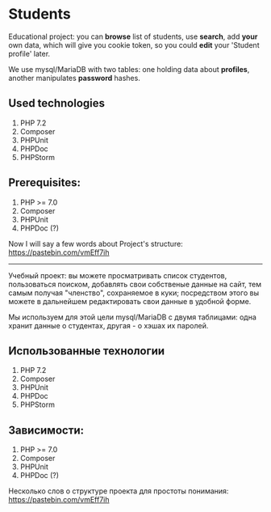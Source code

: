 # Students
Educational project: you can **browse** list of students, use **search**, add **your** own data, which will give you cookie token, so you could **edit** your 'Student profile' later.

We use mysql/MariaDB with two tables: one holding data about **profiles**, another manipulates **password** hashes.

## Used technologies

1. PHP 7.2
2. Composer
3. PHPUnit
4. PHPDoc
5. PHPStorm

## Prerequisites: 

1. PHP >= 7.0
2. Composer
3. PHPUnit
4. PHPDoc (?)

Now I will say a few words about Project's structure: https://pastebin.com/vmEff7ih

--- 

Учебный проект: вы можете просматривать список студентов, пользоваться поиском, добавлять свои собственые данные на сайт, тем самым получая "членство", сохраняемое в куки; посредством этого вы можете в дальнейшем редактировать свои данные в удобной форме.

Мы используем для этой цели mysql/MariaDB с двумя таблицами: одна хранит данные о студентах, другая - о хэшах их паролей.

## Использованные технологии

1. PHP 7.2
2. Composer
3. PHPUnit
4. PHPDoc
5. PHPStorm

## Зависимости: 

1. PHP >= 7.0
2. Composer
3. PHPUnit
4. PHPDoc (?)

Несколько слов о структуре проекта для простоты понимания: https://pastebin.com/vmEff7ih


